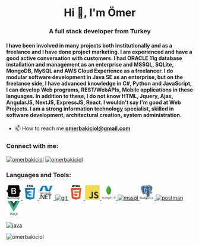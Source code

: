 <h1 align="center">Hi 👋, I'm Ömer</h1>
<h3 align="center">A full stack developer from Turkey</h3>
<h4>I have been involved in many projects both institutionally and as a freelance and I have done project marketing. I am experienced and have a good active conversation with customers.
 I had ORACLE 11g database installation and management as an enterprise and MSSQL, SQLite, MongoDB, MySQL and AWS Cloud Experience as a freelancer.
 I do modular software development in Java SE as an enterprise, but on the freelance side, I have advanced knowledge in C#, Python and JavaScript,
 I can develop Web programs, REST/WebAPIs, Mobile applications in these languages. In addition to these, I do not know HTML, Jquery, Ajax, AngularJS, NextJS, ExpressJS, React.
 I wouldn't say I'm good at Web Projects. I am a strong information technology specialist, skilled in software development, architectural creation, system administration.</h4>

- 📫 How to reach me **omerbakiciol@gmail.com**

<h3 align="left">Connect with me:</h3>
<p align="left">
<a href="https://twitter.com/omercanbakcol" target="blank"><img align="center" src="https://raw.githubusercontent.com/rahuldkjain/github-profile-readme-generator/master/src/images/icons/Social/twitter.svg" alt="omerbakiciol" height="30" width="40" /></a>
<a href="https://linkedin.com/in/omerbakiciol" target="blank"><img align="center" src="https://raw.githubusercontent.com/rahuldkjain/github-profile-readme-generator/master/src/images/icons/Social/linked-in-alt.svg" alt="omerbakiciol" height="30" width="40" /></a>
</p>
              
<h3 align="left">Languages and Tools:</h3>
<p align="left"> <a href="https://getbootstrap.com" target="_blank"> <img src="https://raw.githubusercontent.com/devicons/devicon/master/icons/bootstrap/bootstrap-plain-wordmark.svg" alt="bootstrap" width="40" height="40"/> </a><a href="https://www.w3schools.com/css/" target="_blank"> <img src="https://raw.githubusercontent.com/devicons/devicon/master/icons/css3/css3-original-wordmark.svg" alt="css3" width="40" height="40"/> </a> <a href="https://dotnet.microsoft.com/" target="_blank"> <img src="https://raw.githubusercontent.com/devicons/devicon/master/icons/dot-net/dot-net-original-wordmark.svg" alt="dotnet" width="40" height="40"/> </a> <a href="https://git-scm.com/" target="_blank"> <img src="https://www.vectorlogo.zone/logos/git-scm/git-scm-icon.svg" alt="git" width="40" height="40"/> </a> <a href="https://www.w3.org/html/" target="_blank"> <img src="https://raw.githubusercontent.com/devicons/devicon/master/icons/html5/html5-original-wordmark.svg" alt="html5" width="40" height="40"/> </a> <a href="https://developer.mozilla.org/en-US/docs/Web/JavaScript" target="_blank"> <img src="https://raw.githubusercontent.com/devicons/devicon/master/icons/javascript/javascript-original.svg" alt="javascript" width="40" height="40"/> </a> <a href="https://www.mongodb.com/" target="_blank"> <img src="https://raw.githubusercontent.com/devicons/devicon/master/icons/mongodb/mongodb-original-wordmark.svg" alt="mongodb" width="40" height="40"/> </a> <a href="https://www.microsoft.com/en-us/sql-server" target="_blank"> <img src="https://www.svgrepo.com/show/303229/microsoft-sql-server-logo.svg" alt="mssql" width="40" height="40"/> </a> <a href="https://www.postgresql.org" target="_blank"> <img src="https://raw.githubusercontent.com/devicons/devicon/master/icons/postgresql/postgresql-original-wordmark.svg" alt="postgresql" width="40" height="40"/> </a> <a href="https://postman.com" target="_blank"> <img src="https://www.vectorlogo.zone/logos/getpostman/getpostman-icon.svg" alt="postman" width="40" height="40"/> </a> <a href="https://vuejs.org/" target="_blank"> <img src="https://raw.githubusercontent.com/devicons/devicon/master/icons/vuejs/vuejs-original-wordmark.svg" alt="vuejs" width="40" height="40"/> </a> </p>

<a href="[https://vuejs.org/](https://dev.java/)" target="_blank"> <img src="[https://raw.githubusercontent.com/devicons/devicon/master/icons/vuejs/vuejs-original-wordmark.svg](https://github.com/bablubambal/All_logo_and_pictures/blob/main/programming%20languages/java.svg)" alt="java" width="40" height="40"/> </a>

<p><img align="left" src="https://github-readme-stats.vercel.app/api/top-langs?username=weincreative&show_icons=true&layout=compact" alt="omerbakiciol" /></p>
